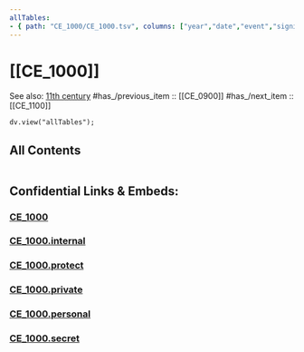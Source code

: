 ```yaml
---
allTables:
- { path: "CE_1000/CE_1000.tsv", columns: ["year","date","event","significance"], headings:  } 
---
```



# [[CE_1000]] 

See also: [11th century](https://en.wikipedia.org/wiki/11th_century "11th century")
#has_/previous_item :: [[CE_0900]] 
#has_/next_item  :: [[CE_1100]] 


``` dataviewjs
dv.view("allTables");
```



## All Contents

```folderv
```





## Confidential Links & Embeds: 

### [CE_1000](/_public/Time-Ages/human-ages/History~CE/CE_1000.md) 

### [CE_1000.internal](/_internal/Time-Ages/human-ages/History~CE/CE_1000.internal.md) 

### [CE_1000.protect](/_protect/Time-Ages/human-ages/History~CE/CE_1000.protect.md) 

### [CE_1000.private](/_private/Time-Ages/human-ages/History~CE/CE_1000.private.md) 

### [CE_1000.personal](/_personal/Time-Ages/human-ages/History~CE/CE_1000.personal.md) 

### [CE_1000.secret](/_secret/Time-Ages/human-ages/History~CE/CE_1000.secret.md) 
